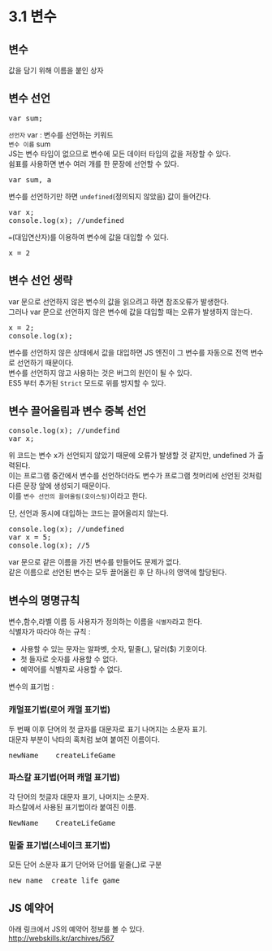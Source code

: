 3.1 변수
======
## 변수
값을 담기 위해 이름을 붙인 상자
## 변수 선언
<pre>var sum; </pre>
<code>선언자</code> var : 변수를 선언하는 키워드  
<code>변수 이름</code> sum  
JS는 변수 타입이 없으므로 변수에 모든 데이터 타입의 값을 저장할 수 있다.  
쉼표를 사용하면 변수 여러 개를 한 문장에 선언할 수 있다.  
<pre>var sum, a</pre>
변수를 선언하기만 하면 <code>undefined</code>(정의되지 않았음) 값이 들어간다.  
<pre>var x;
console.log(x); //undefined</pre>
<code>=</code>(대입연산자)를 이용하여 변수에 값을 대입할 수 있다.  
<pre>x = 2</pre>

## 변수 선언 생략  
var 문으로 선언하지 않은 변수의 값을 읽으려고 하면 참조오류가 발생한다.  
그러나 var 문으로 선언하지 않은 변수에 값을 대입할 때는 오류가 발생하지 않는다.  
<pre>
x = 2;
console.log(x);</pre>
변수를 선언하지 않은 상태에서 값을 대입하면 JS 엔진이 그 변수를 자동으로 전역 변수로 선언하기 때문이다.  
변수를 선언하지 않고 사용하는 것은 버그의 원인이 될 수 있다.  
ES5 부터 추가된 <code>Strict</code> 모드로 위를 방지할 수 있다.  

## 변수 끌어올림과 변수 중복 선언  
<pre>
console.log(x); //undefind
var x;</pre>
위 코드는 변수 x가 선언되지 않았기 때문에 오류가 발생할 것 같지만, undefined 가 출력된다.  
이는 프로그램 중간에서 변수를 선언하더라도 변수가 프로그램 첫머리에 선언된 것처럼 다른 문장 앞에 생성되기 때문이다.  
이를 <code>변수 선언의 끌어올림(호이스팅)</code>이라고 한다.  

단, 선언과 동시에 대입하는 코드는 끌어올리지 않는다.  
<pre>
console.log(x); //undefined
var x = 5;
console.log(x); //5</pre>

var 문으로 같은 이름을 가진 변수를 만들어도 문제가 없다.  
같은 이름으로 선언된 변수는 모두 끌어올린 후 단 하나의 영역에 할당된다.  

## 변수의 명명규칙
변수,함수,라벨 이름 등 사용자가 정의하는 이름을 <code>식별자</code>라고 한다.  
식별자가 따라야 하는 규칙 :
* 사용할 수 있는 문자는 알파벳, 숫자, 밑줄(_), 달러($) 기호이다.  
* 첫 들자로 숫자를 사용할 수 없다.  
* 예약어를 식별자로 사용할 수 없다.  

변수의 표기법 : 
### 캐멀표기법(로어 캐멀 표기법)
두 번째 이후 단어의 첫 글자를 대문자로 표기 나머지는 소문자 표기.  
대문자 부분이 낙타의 혹처럼 보여 붙여진 이름이다.  
<pre>newName    createLifeGame</pre>

### 파스칼 표기법(어퍼 캐멀 표기법)
각 단어의 첫글자 대문자 표기, 나머지는 소문자.  
파스칼에서 사용된 표기법이라 붙여진 이름.  
<pre>NewName    CreateLifeGame</pre>

### 밑줄 표기법(스네이크 표기법)
모든 단어 소문자 표기 단어와 단어를 밑줄(_)로 구분  
<pre>new_name  create_life_game</pre>

## JS 예약어
아래 링크에서 JS의 예약어 정보를 볼 수 있다.  
http://webskills.kr/archives/567
